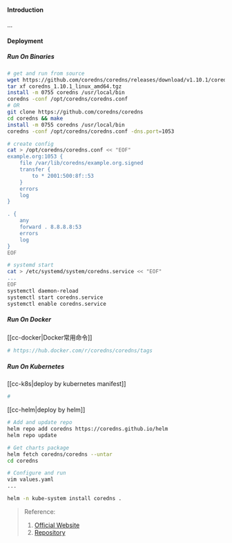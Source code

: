 #### Introduction
...


#### Deployment
##### Run On Binaries
```bash
# get and run from source
wget https://github.com/coredns/coredns/releases/download/v1.10.1/coredns_1.10.1_linux_amd64.tgz
tar xf coredns_1.10.1_linux_amd64.tgz
install -m 0755 coredns /usr/local/bin
coredns -conf /opt/coredns/coredns.conf 
# OR
git clone https://github.com/coredns/coredns
cd coredns && make
install -m 0755 coredns /usr/local/bin
coredns -conf /opt/coredns/coredns.conf -dns.port=1053

# create config
cat > /opt/coredns/coredns.conf << "EOF"
example.org:1053 {
    file /var/lib/coredns/example.org.signed
    transfer {
        to * 2001:500:8f::53
    }
    errors
    log
}

. {
    any
    forward . 8.8.8.8:53
    errors
    log
}
EOF

# systemd start 
cat > /etc/systemd/system/coredns.service << "EOF"
...
EOF
systemctl daemon-reload
systemctl start coredns.service
systemctl enable coredns.service
```

##### Run On Docker
[[cc-docker|Docker常用命令]]
```bash
# https://hub.docker.com/r/coredns/coredns/tags
```

##### Run On Kubernetes
[[cc-k8s|deploy by kubernetes manifest]]
```bash
#
```

[[cc-helm|deploy by helm]]
```bash
# Add and update repo
helm repo add coredns https://coredns.github.io/helm
helm repo update

# Get charts package
helm fetch coredns/coredns --untar
cd coredns

# Configure and run
vim values.yaml
...

helm -n kube-system install coredns .
```


> Reference:
> 1. [Official Website](https://coredns.io/)
> 2. [Repository](https://github.com/coredns/coredns)

